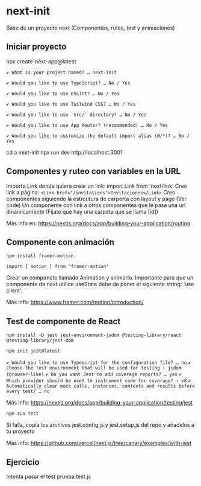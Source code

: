 # next-init
Base de un proyecto next (Componentes, rutas, test y animaciones)

## Iniciar proyecto

npx create-next-app@latest

``✔ What is your project named? … next-init``

``✔ Would you like to use TypeScript? … No / Yes``

``✔ Would you like to use ESLint? … No / Yes``

``✔ Would you like to use Tailwind CSS? … No / Yes``

``✔ Would you like to use `src/` directory? … No / Yes``

``✔ Would you like to use App Router? (recommended) … No / Yes``

``✔ Would you like to customize the default import alias (@/*)? … No / Yes``

cd a next-init
npx run dev 
http://localhost:3001

## Componentes y ruteo con variables en la URL

Importo Link donde quiera crear un link: import Link from 'next/link'
Creo link a página: ``<Link href="/invitations">Invitaciones</Link>``
Creo componentes siguiendo la estrcutura de carperta con layout y page (Ver code)
Un componente con link a otros componentes que le pasa una url dinámicamente (Fijate que hay una carpeta que se llama [id]) 

Más info en: https://nextjs.org/docs/app/building-your-application/routing

## Componente con animación

``npm install framer-motion``

``import { motion } from "framer-motion"``

Crear un componete llamado Animation y animarlo. Importante para que un componente de next utilice useState debe de poner el siguiente string: 'use client';

Más info: https://www.framer.com/motion/introduction/

## Test de componente de React

``npm install -D jest jest-environment-jsdom @testing-library/react @testing-library/jest-dom``

``npm init jest@latest``

``✔ Would you like to use Typescript for the configuration file? … no``
``✔ Choose the test environment that will be used for testing › jsdom (browser-like)``
``✔ Do you want Jest to add coverage reports? … yes``
``✔ Which provider should be used to instrument code for coverage? › v8``
``✔ Automatically clear mock calls, instances, contexts and results before every test? … no``

Más info: https://nextjs.org/docs/app/building-your-application/testing/jest

``npm run test``

Si falla, copia los archivos jest.config.js y jest.setup.js del repo y añadelos a tu proyecto

Más info:  https://github.com/vercel/next.js/tree/canary/examples/with-jest

## Ejercicio

Intenta pasar el test prueba.test.js



